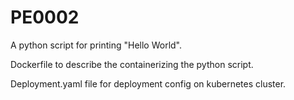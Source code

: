 # PE0002

A python script for printing "Hello World".

Dockerfile to describe the containerizing the python script.

Deployment.yaml file for deployment config on kubernetes cluster.
